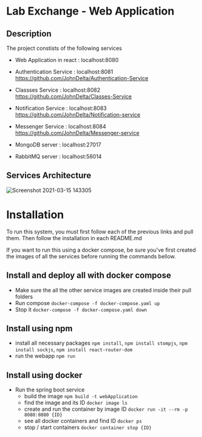 # Lab Exchange - Web Application

## Description

The project constists of the following services

- Web Application in react : localhost:8080

- Authentication Service : localhost:8081
  https://github.com/JohnDelta/Authentication-Service

- Classses Service : localhost:8082
  https://github.com/JohnDelta/Classes-Service

- Notification Service : localhost:8083
  https://github.com/JohnDelta/Notification-service

- Messenger Service : localhost:8084
  https://github.com/JohnDelta/Messenger-service

- MongoDB server : localhost:27017

- RabbitMQ server : localhost:56014

## Services Architecture

![Screenshot 2021-03-15 143305](https://user-images.githubusercontent.com/53333356/111154215-a46d8c80-859b-11eb-80e1-bd41a51cd7ec.png)

# Installation

To run this system, you must first follow each of the previous links and pull them. Then follow the installation in each README.md

If you want to run this using a docker compose, be sure you've first created the images of all the services before running the commands bellow.

## Install and deploy all with docker compose

- Make sure the all the other service images are created inside their pull folders
- Run compose ``` docker-compose -f docker-compose.yaml up ```
- Stop it ``` docker-compose -f docker-compose.yaml down ```

## Install using npm

- install all necessary packages `npm install`, `npm install stompjs`, `npm install sockjs`, `npm install react-router-dom`
- run the webapp `npm run`

## Install using docker

- Run the spring boot service
  - build the image ``` npm build -t webApplication ```
  - find the image and its ID ``` docker image ls ```
  - create and run the container by image ID ``` docker run -it --rm -p 8080:8080 {ID} ```
  - see all docker containers and find ID ``` docker ps ```
  - stop / start containers ``` docker container stop {ID} ```